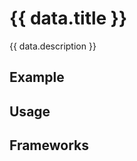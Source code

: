 <script setup>
  import data from './data.json';
  import { mapFrameworkStatuses, useFrameworkDocs } from '../utils.js';

  // Get the dynamically imported markdown components
  const { vueDoc, reactDoc, elementsDoc, androidDoc, iosDoc } = useFrameworkDocs(data);
</script>

# {{ data.title }}

{{ data.description }}

<components-status v-bind="mapFrameworkStatuses(data.frameworks)" />

## Example

<badge-example />

## Usage

<component-design-guidelines name="Warp - Components / Badge" link="https://www.figma.com/file/nkiRpuVu6XRfvY96BA80H8/Components-overview?type=design&node-id=249-11911&mode=design&t=CxdPkiD3C2rBtqKv-0" />

<component-questions />

## Frameworks

<!-- Use keep-alive to cache components and avoid blinking -->
<keep-alive>
  <tabs-content>
    <template #react>
      <component :is="reactDoc" v-if="reactDoc" />
    </template>
    <template #vue>
      <component :is="vueDoc" v-if="vueDoc" />
    </template>
    <template #elements>
      <component :is="elementsDoc" v-if="elementsDoc" />
    </template>
    <template #android>
      <component :is="androidDoc" v-if="androidDoc" />
    </template>
    <template #ios>
      <component :is="iosDoc" v-if="iosDoc" />
    </template>
  </tabs-content>
</keep-alive>